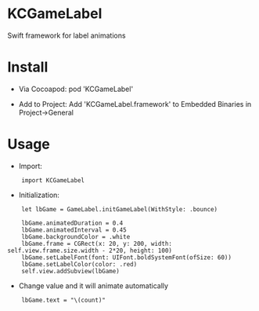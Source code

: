 # KCGameLabel
Swift framework for label animations


# Install
- Via Cocoapod:
	pod 'KCGameLabel'

- Add to Project:
	Add 'KCGameLabel.framework' to Embedded Binaries in Project->General

# Usage
- Import: 
```
	import KCGameLabel
```

- Initialization:
```
	let lbGame = GameLabel.initGameLabel(WithStyle: .bounce)

	lbGame.animatedDuration = 0.4
    lbGame.animatedInterval = 0.45
    lbGame.backgroundColor = .white
    lbGame.frame = CGRect(x: 20, y: 200, width: self.view.frame.size.width - 2*20, height: 100)
    lbGame.setLabelFont(font: UIFont.boldSystemFont(ofSize: 60))
    lbGame.setLabelColor(color: .red)
    self.view.addSubview(lbGame)
```

- Change value and it will animate automatically
```
	lbGame.text = "\(count)"
```